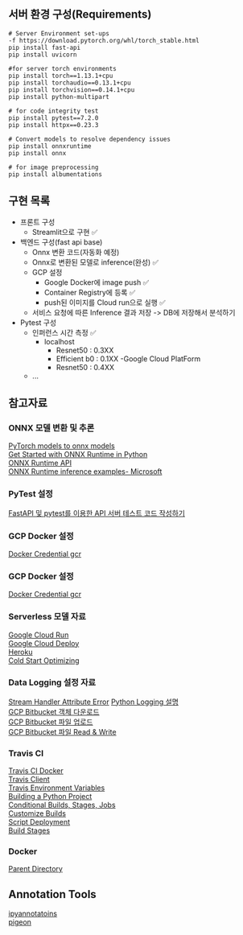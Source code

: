 ## 서버 환경 구성(Requirements)
```
# Server Environment set-ups
-f https://download.pytorch.org/whl/torch_stable.html
pip install fast-api
pip install uvicorn

#for server torch environments
pip install torch==1.13.1+cpu
pip install torchaudio==0.13.1+cpu
pip install torchvision==0.14.1+cpu
pip install python-multipart

# for code integrity test
pip install pytest==7.2.0
pip install httpx==0.23.3

# Convert models to resolve dependency issues
pip install onnxruntime
pip install onnx

# for image preprocessing
pip install albumentations

```
## 구현 목록
- 프론트 구성
    - Streamlit으로 구현 ✅
- 백엔드 구성(fast api base)
    - Onnx 변환 코드(자동화 예정)
    - Onnx로 변환된 모델로 inference(완성) ✅
    - GCP 설정
        - Google Docker에 image push ✅
        - Container Registry에 등록 ✅
        - push된 이미지를 Cloud run으로 실행 ✅
    - 서비스 요청에 따른 Inference 결과 저장 -> DB에 저장해서 분석하기
- Pytest 구성
    - 인퍼런스 시간 측정 ✅
        - localhost
            - Resnet50 : 0.3XX
            - Efficient b0 : 0.1XX
        -Google Cloud PlatForm
            - Resnet50 : 0.4XX
    - ...

## 참고자료
### ONNX 모델 변환 및 추론
[PyTorch models to onnx models](https://pytorch.org/docs/stable/onnx.html)  
[Get Started with ONNX Runtime in Python](https://onnxruntime.ai/docs/get-started/with-python.html)  
[ONNX Runtime API](https://onnxruntime.ai/docs/api/python/api_summary.html)  
[ONNX Runtime inference examples- Microsoft](https://github.com/microsoft/onnxruntime-inference-examples/blob/main/python/api/onnxruntime-python-api.py)  

### PyTest 설정
[FastAPI 및 pytest를 이용한 API 서버 테스트 코드 작성하기](https://sehoi.github.io/etc/fastapi-pytest/)  

### GCP Docker 설정
[Docker Credential gcr](https://github.com/GoogleCloudPlatform/docker-credential-gcr)

### GCP Docker 설정
[Docker Credential gcr](https://github.com/GoogleCloudPlatform/docker-credential-gcr)  
### Serverless 모델 자료
[Google Cloud Run](https://cloud.google.com/run?hl=ko)  
[Google Cloud Deploy](https://cloud.google.com/sdk/gcloud/reference/run/deploy)   
[Heroku](https://www.heroku.com/)  
[Cold Start Optimizing](https://www.youtube.com/watch?v=rWw90N2gVPk)

### Data Logging 설정 자료
[Stream Handler Attribute Error](https://stackoverflow.com/questions/34319521/python-logging-module-having-a-formatter-causes-attributeerror) 
[Python Logging 설명](https://data-newbie.tistory.com/248)  
[GCP Bitbucket 객체 다운로드](https://cloud.google.com/storage/docs/downloading-objects#client-libraries-download-object-portion)  
[GCP Bitbucket 파일 업로드](https://cloud.google.com/storage/docs/uploading-objects?hl=ko#storage-upload-object-python)  
[GCP Bitbucket 파일 Read & Write](https://github.com/googleapis/python-storage/blob/HEAD/samples/snippets/storage_fileio_write_read.py)  

### Travis CI
[Travis CI Docker](https://docs.travis-ci.com/user/docker/)  
[Travis Client](https://github.com/travis-ci/travis.rb)  
[Travis Environment Variables](https://docs.travis-ci.com/user/environment-variables/)  
[Building a Python Project](https://docs.travis-ci.com/user/languages/python/)  
[Conditional Builds, Stages, Jobs](https://docs.travis-ci.com/user/conditional-builds-stages-jobs/)  
[Customize Builds](https://docs.travis-ci.com/user/customizing-the-build/)  
[Script Deployment](https://docs.travis-ci.com/user/deployment/script/)  
[Build Stages](https://docs.travis-ci.com/user/build-stages/)  

### Docker
[Parent Directory](https://velog.io/@skynet/Dockerfile%EC%97%90-%EB%B6%80%EB%AA%A8-%EB%94%94%EB%A0%89%ED%86%A0%EB%A6%AC%EC%9D%98-%ED%8C%8C%EC%9D%BC%EC%9D%84-%EB%B3%B5%EC%82%AC-%ED%95%98%EB%8A%94-%EB%B0%A9%EB%B2%95)

## Annotation Tools
[ipyannotatoins](https://ipyannotations.readthedocs.io/en/latest/)  
[pigeon](https://github.com/agermanidis/pigeon)  